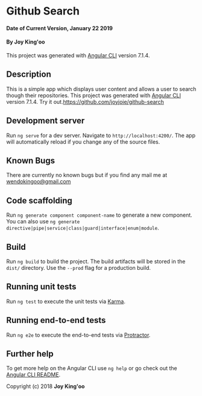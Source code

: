 # Github Search
#### Date of Current Version, January 22 2019
#### By **Joy King'oo**
This project was generated with [Angular CLI](https://github.com/angular/angular-cli) version 7.1.4.

## Description
This is a simple app which displays user content and allows a user to search though their repositories.
This project was generated with [Angular CLI](https://github.com/angular/angular-cli) version 7.1.4.
Try it out.<https://github.com/joyjoie/github-search>
## Development server

Run `ng serve` for a dev server. Navigate to `http://localhost:4200/`. The app will automatically reload if you change any of the source files.
## Known Bugs
There are currently no known bugs but if you find any mail me at wendokingoo@gmail.com
## Code scaffolding

Run `ng generate component component-name` to generate a new component. You can also use `ng generate directive|pipe|service|class|guard|interface|enum|module`.

## Build

Run `ng build` to build the project. The build artifacts will be stored in the `dist/` directory. Use the `--prod` flag for a production build.

## Running unit tests

Run `ng test` to execute the unit tests via [Karma](https://karma-runner.github.io).

## Running end-to-end tests

Run `ng e2e` to execute the end-to-end tests via [Protractor](http://www.protractortest.org/).

## Further help

To get more help on the Angular CLI use `ng help` or go check out the [Angular CLI README](https://github.com/angular/angular-cli/blob/master/README.md).

Copyright (c) 2018 **Joy King'oo**
